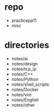 # repo #
+ practicepp11
+ misc

# directories #
+ notes/ai
+ notes/design
+ notes/tcp_ip
+ notes/C++
+ notes/Python
+ notes/shell_scripts
+ notes/Docker
+ notes/vim
+ notes/English
+ notes/other
